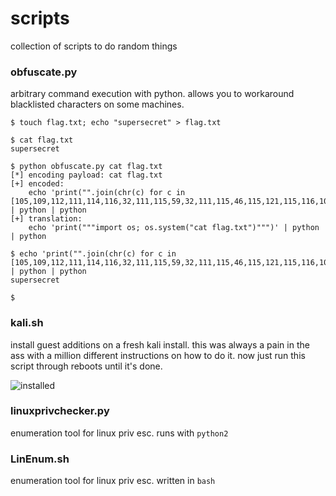 # scripts

collection of scripts to do random things

### obfuscate.py

arbitrary command execution with python. allows you to workaround blacklisted characters on some machines.

```
$ touch flag.txt; echo "supersecret" > flag.txt

$ cat flag.txt
supersecret

$ python obfuscate.py cat flag.txt
[*] encoding payload: cat flag.txt
[+] encoded:
    echo 'print("".join(chr(c) for c in [105,109,112,111,114,116,32,111,115,59,32,111,115,46,115,121,115,116,101,109,40,34,99,97,116,32,102,108,97,103,46,116,120,116,34,41]))' | python | python
[+] translation:
    echo 'print("""import os; os.system("cat flag.txt")""")' | python | python

$ echo 'print("".join(chr(c) for c in [105,109,112,111,114,116,32,111,115,59,32,111,115,46,115,121,115,116,101,109,40,34,99,97,116,32,102,108,97,103,46,116,120,116,34,41]))' | python | python
supersecret

$
```

### kali.sh

install guest additions on a fresh kali install. this was always a pain in the ass with a million different instructions on how to do it. now just run this script through reboots until it's done.

![installed](https://imgur.com/XOh23lj.png "installed")

### linuxprivchecker.py

enumeration tool for linux priv esc. runs with `python2`

### LinEnum.sh

enumeration tool for linux priv esc. written in `bash`
